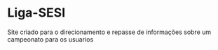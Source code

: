 # Liga-SESI
Site criado para o direcionamento e repasse de informações sobre um campeonato para os usuarios
